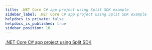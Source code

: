 ```yaml
---
title: .NET Core C# app project using Split SDK example
sidebar_label: .NET Core C# app project using Split SDK example
helpdocs_is_private: false
helpdocs_is_published: true
sidebar_position: 10
---
```


<p>
  <button hidden style={{borderRadius:'8px', border:'1px', fontFamily:'Courier New', fontWeight:'800', textAlign:'left'}}> help.split.io link: https://help.split.io/hc/en-us/articles/360015620791--NET-Core-C-App-Project-using-Split-SDK-example </button>
</p>

[.NET Core C# app project using Split SDK](https://github.com/Split-Community/Split-SDKs-Examples/tree/main/net-core-CSharp-SDK)